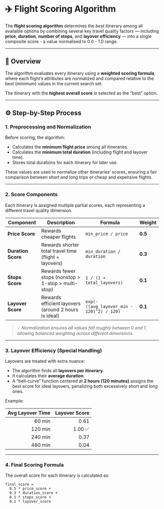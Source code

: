 # ✈️ Flight Scoring Algorithm

The **flight scoring algorithm** determines the *best* itinerary among all available options by combining several key travel quality factors — including **price**, **duration**, **number of stops**, and **layover efficiency** — into a single composite score - a value normalised to 0.0 - 1.0 range.

---

## 🧠 Overview

The algorithm evaluates every itinerary using a **weighted scoring formula**, where each flight’s attributes are normalized and compared relative to the best (minimum) values in the current search set.  

The itinerary with the **highest overall score** is selected as the “best” option.

---

## ⚙️ Step-by-Step Process

### **1. Preprocessing and Normalization**

Before scoring, the algorithm:

- Calculates the **minimum flight price** among all itineraries.
- Calculates the **minimum total duration** (including flight and layover time).
- Stores total durations for each itinerary for later use.

These values are used to normalize other itineraries’ scores, ensuring a fair comparison between short and long trips or cheap and expensive flights.

---

### **2. Score Components**

Each itinerary is assigned multiple partial scores, each representing a different travel quality dimension.

| Component | Description | Formula | Weight |
|------------|-------------|----------|--------|
| **Price Score** | Rewards cheaper flights | `min_price / price` | **0.5** |
| **Duration Score** | Rewards shorter total travel time (flight + layovers) | `min_duration / duration` | **0.3** |
| **Stops Score** | Rewards fewer stops (nonstop > 1-stop > multi-stop) | `1 / (1 + total_layovers)` | **0.1** |
| **Layover Score** | Rewards efficient layovers (around 2 hours is ideal) | `exp(-((avg_layover_min - 120)^2) / 120)` | **0.1** |

> 💡 *Normalization ensures all values fall roughly between 0 and 1, allowing balanced weighting across different dimensions.*

---

### **3. Layover Efficiency (Special Handling)**

Layovers are treated with extra nuance:

- The algorithm finds all **layovers per itinerary**.
- It calculates their **average duration**.
- A “bell-curve” function centered at **2 hours (120 minutes)** assigns the best score for ideal layovers, penalizing both excessively short and long ones.

Example:

| Avg Layover Time | Layover Score |
|------------------:|--------------:|
| 60 min            | 0.61 |
| 120 min           | 1.00 ✅ |
| 240 min           | 0.37 |
| 480 min           | 0.04 |

---

### **4. Final Scoring Formula**

The overall score for each itinerary is calculated as:

```text
final_score = 
  0.5 * price_score +
  0.3 * duration_score +
  0.1 * stops_score +
  0.1 * layover_score
```